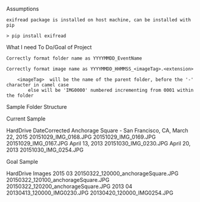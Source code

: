

Assumptions

	exifread package is installed on host machine, can be installed with pip

	> pip install exifread

	



What I need To Do/Goal of Project
	
	Correctly format folder name as YYYYMMDD_EventName

	Correctly format image name as YYYYMMDD_HHMMSS_<imageTag>.<extension>

		<imageTag> 	will be the name of the parent folder, before the '-' character in camel case
			else will be 'IMG0000' numbered incrementing from 0001 within the folder

		







Sample Folder Structure


Current Sample

HardDrive
	DateCorrected
		Anchorage Square - San Francisco, CA, March 22, 2015
			20151029_IMG_0168.JPG
			20151029_IMG_0169.JPG
			20151029_IMG_0167.JPG
		April 13, 2013
			20151030_IMG_0230.JPG
		April 20, 2013
			20151030_IMG_0254.JPG



Goal Sample

HardDrive
	Images
		2015
			03
				20150322_120000_anchorageSquare.JPG
				20150322_120100_anchorageSquare.JPG
				20150322_120200_anchorageSquare.JPG
		2013
			04
				20130413_120000_IMG0230.JPG
				20130420_120000_IMG0254.JPG




